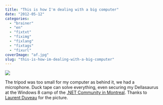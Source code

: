 ```yaml
---
title: "This is how I'm dealing with a big computer"
date: "2012-05-12"
categories: 
  - "brainer"
  - "en"
  - "fixtxt"
  - "fiximg"
  - "fixlang"
  - "fixtags"
  - "fixurl"
coverImage: "af.jpg"
slug: "this-is-how-im-dealing-with-a-big-computer"
---
```


![](images/af.jpg)

The tripod was too small for my computer as behind it, we had a microphone. Duck tape can solve everything, even securing my Dellasaurus at the Windows 8 camp of the [.NET Community in Montreal](https://www.dotnetmontreal.com/). Thanks to [Laurent Duveau](https://weblogs.asp.net/lduveau/) for the picture.
